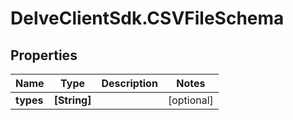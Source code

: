 # DelveClientSdk.CSVFileSchema

## Properties

Name | Type | Description | Notes
------------ | ------------- | ------------- | -------------
**types** | **[String]** |  | [optional] 


